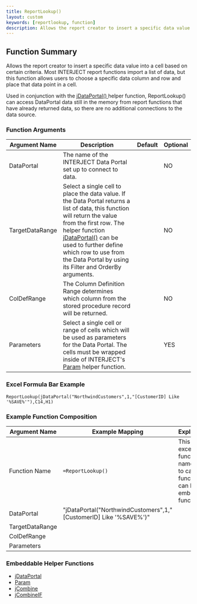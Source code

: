 ```yaml
---
title: ReportLookup()
layout: custom
keywords: [reportlookup, function]
description: Allows the report creator to insert a specific data value into a cell based on certain criteria. 
---
```



##  Function Summary 

Allows the report creator to insert a specific data value into a cell based on certain criteria. Most INTERJECT report functions import a list of data, but this function allows users to choose a specific data column and row and place that data point in a cell. 

Used in conjunction with the [ jDataPortal() ](/wIndex/jDataPortal.html) helper function, ReportLookup() can access DataPortal data still in the memory from report functions that have already returned data, so there are no additional connections to the data source. 

### Function Arguments

| Argument Name   | Description                                                      | Default | Optional |
|-----------------|------------------------------------------------------------------|---------|----------|
| DataPortal      | The name of the INTERJECT Data Portal set up to connect to data. |         | NO       |
| TargetDataRange | Select a single cell to place the data value. If the Data Portal returns a list of data, this function will return the value from the first row. The helper function [jDataPortal()](/wIndex/jDataPortal.html) can be used to further define which row to use from the Data Portal by using its Filter and OrderBy arguments.                                                                 |         | NO       |
| ColDefRange     | The Column Definition Range determines which column from the stored procedure record will be returned.                                                                  |         | NO       |
| Parameters      |  Select a single cell or range of cells which will be used as parameters for the Data Portal. The cells must be wrapped inside of INTERJECT's [Param](/wIndex/Param.html) helper function.                                                                |         | YES      |

### Excel Formula Bar Example

```Excel
ReportLookup(jDataPortal("NorthwindCustomers",1,"[CustomerID] Like '%SAVE%'"),C14,H1)
```

### Example Function Composition

| Argument Name  | Example Mapping   | Explanation                                                                                |
|----------------|-------------------|--------------------------------------------------------------------------------------------|
| Function Name  | `=ReportLookup()` | This is the excel function name used to call the function. It can have embedded functions. |
| DataPortal     | "jDataPortal("NorthwindCustomers",1,"[CustomerID] Like '%SAVE%')"|                                                                                            |
| TargetDataRange|                   |                                                                                            |
| ColDefRange    |                   |                                                                                            |
| Parameters     |                   |                                                                                            |

### Embeddable Helper Functions

* [jDataPortal](/wIndex/jDataPortal.html)
* [Param](/wIndex/Param.html)
* [jCombine](wIndex/jCombine.html)
* [jCombineIF](wIndex/jCombine_IF.html)

